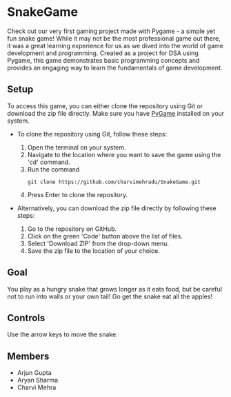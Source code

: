 # SnakeGame
Check out our very first gaming project made with Pygame - a simple yet fun snake game! While it may not be the most professional game out there, it was a great learning experience for us as we dived into the world of game development and programming. Created as a project for DSA using Pygame, this game demonstrates basic programming concepts and provides an engaging way to learn the fundamentals of game development.

## Setup
To access this game, you can either clone the repository using Git or download the zip file directly. Make sure you have [PyGame](https://pypi.org/project/pygame/ "PyGame") installed on your system.

* To clone the repository using Git, follow these steps:
    1. Open the terminal on your system.
    2. Navigate to the location where you want to save the game using the 'cd' command.
    3. Run the command 
        ```
        git clone https://github.com/charvimehradu/SnakeGame.git
        ```
    4. Press Enter to clone the repository. 

* Alternatively, you can download the zip file directly by following these steps:
    1. Go to the repository on GitHub.
    2. Click on the green 'Code' button above the list of files.
    3. Select 'Download ZIP' from the drop-down menu.
    4. Save the zip file to the location of your choice.

## Goal
You play as a hungry snake that grows longer as it eats food, but be careful not to run into walls or your own tail! Go get the snake eat all the apples!

## Controls
Use the arrow keys to move the snake.

## Members
* Arjun Gupta
* Aryan Sharma
* Charvi Mehra
